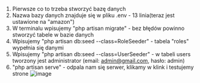 1. Pierwsze co to trzeba stworzyć bazę danych
2. Nazwa bazy danych znajduje się w pliku .env - 13 linia(teraz jest ustawione na "amazon")
3. W terminalu wpisujemy "php artisan migrate" - bez błędów powinno stworzyć tabele w bazie danych
4. Wpisujemy "php artisan db:seed --class=RoleSeeder" - tabela "roles" wypełnia się danymi
5. Wpisujemy "php artisan db:seed --class=UserSeeder" - w tabeli users tworzony jest administrator (email: admin@gmail.com, hasło: admin)
6. "php artisan serve" - odpala nam się serwer, klikamy w klink i testujemy strone
 ![image](https://user-images.githubusercontent.com/37260201/115958310-42436800-a507-11eb-85cd-49b2e48dd3df.png)




